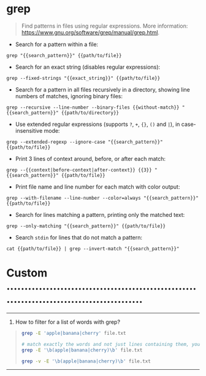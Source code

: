 # grep

> Find patterns in files using regular expressions.
> More information: <https://www.gnu.org/software/grep/manual/grep.html>.

- Search for a pattern within a file:

`grep "{{search_pattern}}" {{path/to/file}}`

- Search for an exact string (disables regular expressions):

`grep --fixed-strings "{{exact_string}}" {{path/to/file}}`

- Search for a pattern in all files recursively in a directory, showing line numbers of matches, ignoring binary files:

`grep --recursive --line-number --binary-files {{without-match}} "{{search_pattern}}" {{path/to/directory}}`

- Use extended regular expressions (supports `?`, `+`, `{}`, `()` and `|`), in case-insensitive mode:

`grep --extended-regexp --ignore-case "{{search_pattern}}" {{path/to/file}}`

- Print 3 lines of context around, before, or after each match:

`grep --{{context|before-context|after-context}} {{3}} "{{search_pattern}}" {{path/to/file}}`

- Print file name and line number for each match with color output:

`grep --with-filename --line-number --color=always "{{search_pattern}}" {{path/to/file}}`

- Search for lines matching a pattern, printing only the matched text:

`grep --only-matching "{{search_pattern}}" {{path/to/file}}`

- Search `stdin` for lines that do not match a pattern:

`cat {{path/to/file}} | grep --invert-match "{{search_pattern}}"`

# Custom ...........................................................................................

---
<!--ID:1691129181805-->
1. How to filter for a list of words with grep?
> ```bash
> grep -E 'apple|banana|cherry' file.txt
>
> # match exactly the words and not just lines containing them, you can use word boundaries
> grep -E '\b(apple|banana|cherry)\b' file.txt
>
> grep -v -E '\b(apple|banana|cherry)\b' file.txt
> ```

---
